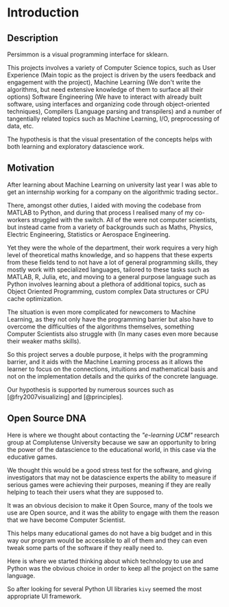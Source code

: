 Introduction
============


Description
-----------
Persimmon is a visual programming interface for sklearn.

This projects involves a variety of Computer Science topics, such as User
Experience (Main topic as the project is driven by the users feedback and
engagement with the project), Machine Learning (We don't write the algorithms,
but need extensive knowledge of them to surface all their options) Software
Engineering (We have to interact with already built software, using interfaces
and organizing code through object-oriented techniques), Compilers (Language
parsing and transpilers) and a number of tangentially related topics such as
Machine Learning, I/O, preprocessing of data, etc.

The hypothesis is that the visual presentation of the concepts helps with both
learning and exploratory datascience work.

Motivation
----------
After learning about Machine Learning on university last year I was able to get
an internship working for a company on the algorithmic trading sector..

There, amongst other duties, I aided with moving the codebase from MATLAB to
Python, and during that process I realised many of my co-workers struggled with
the switch. All of the were not computer scientists, but instead came from a
variety of backgrounds such as Maths, Physics, Electric Engineering,
Statistics or Aerospace Engineering.

Yet they were the whole of the department, their work requires a very high
level of theoretical maths knowledge, and so happens that these experts from
these fields tend to not have a lot of general programming skills, they mostly
work with specialized languages, tailored to these tasks such as MATLAB, R,
Julia, etc, and moving to a general purpose language such as Python involves
learning about a plethora of additional topics, such as Object Oriented
Programming, custom complex Data structures or CPU cache optimization.

The situation is even more complicated for newcomers to Machine Learning, as
they not only have the programming barrier but also have to overcome the
difficulties of the algorithms themselves, something Computer Scientists also
struggle with (In many cases even more because their weaker maths skills).

So this project serves a double purpose, it helps with the programming barrier,
and it aids with the Machine Learning process as it allows the learner to focus
on the connections, intuitions and mathematical basis and not on the
implementation details and the quirks of the concrete language.

Our hypothesis is supported by numerous sources such as [@fry2007visualizing]
and [@principles].


Open Source DNA
---------------
Here is where we thought about contacting the *"e-learning UCM"* research group
at Complutense University because we saw an opportunity to bring the power of
the datascience to the educational world, in this case via the educative games.

We thought this would be a good stress test for the software, and giving
investigators that may not be datascience experts the ability to measure if
serious games were achieving their purposes, meaning if they are really
helping to teach their users what they are supposed to.

It was an obvious decision to make it Open Source, many of the tools we use are
Open source, and it was the ability to engage with them the reason that we
have become Computer Scientist.

This helps many educational games do not have a big budget and in this
way our program would be accessible to all of them and they can even tweak some
parts of the software if they really need to.

Here is where we started thinking about which technology to use and Python was
the obvious choice in order to keep all the project on the same language.

So after looking for several Python UI libraries `kivy` seemed the most
appropriate UI framework.

